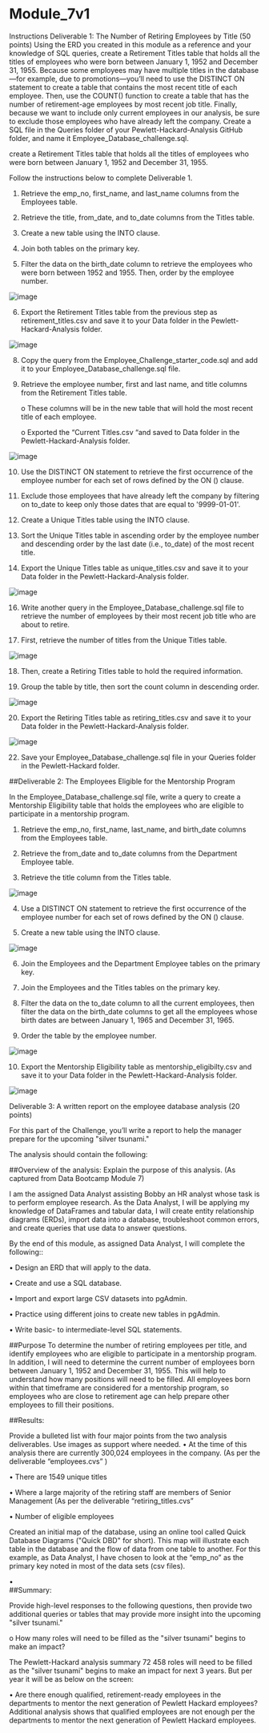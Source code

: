 # Module_7v1

Instructions
Deliverable 1: The Number of Retiring Employees by Title (50 points)
Using the ERD you created in this module as a reference and your knowledge of SQL queries, create a Retirement Titles table that holds all the titles of employees who were born between January 1, 1952 and December 31, 1955. Because some employees may have multiple titles in the database—for example, due to promotions—you’ll need to use the DISTINCT ON statement to create a table that contains the most recent title of each employee. Then, use the COUNT() function to create a table that has the number of retirement-age employees by most recent job title. Finally, because we want to include only current employees in our analysis, be sure to exclude those employees who have already left the company.
Create a SQL file in the Queries folder of your Pewlett-Hackard-Analysis GitHub folder, and name it Employee_Database_challenge.sql.

create a Retirement Titles table that holds all the titles of employees who were born between January 1, 1952 and December 31, 1955. 

Follow the instructions below to complete Deliverable 1.
1.	Retrieve the emp_no, first_name, and last_name columns from the Employees table.

2.	Retrieve the title, from_date, and to_date columns from the Titles table.

3.	Create a new table using the INTO clause.


4.	Join both tables on the primary key.

5.	Filter the data on the birth_date column to retrieve the employees who were born between 1952 and 1955. Then, order by the employee number.

 ![image](https://user-images.githubusercontent.com/117233641/228740040-71718828-e5ff-4122-a3be-7245b88855c2.png)


6.	Export the Retirement Titles table from the previous step as retirement_titles.csv and save it to your Data folder in the Pewlett-Hackard-Analysis folder.

 ![image](https://user-images.githubusercontent.com/117233641/228740095-16911b52-4c8e-48b7-8986-61065fde18c4.png)


8.	Copy the query from the Employee_Challenge_starter_code.sql and add it to your Employee_Database_challenge.sql file.

9.	Retrieve the employee number, first and last name, and title columns from the Retirement Titles table.


    o	These columns will be in the new table that will hold the most recent title of each employee.

    o	Exported the “Current Titles.csv “and saved to Data folder in the Pewlett-Hackard-Analysis folder.

![image](https://user-images.githubusercontent.com/117233641/228740217-b6d20d14-15cd-4c95-bf7d-f6e29722ed93.png)

 
10.	Use the DISTINCT ON statement to retrieve the first occurrence of the employee number for each set of rows defined by the ON () clause.

11.	Exclude those employees that have already left the company by filtering on to_date to keep only those dates that are equal to '9999-01-01'.


12.	Create a Unique Titles table using the INTO clause.

13.	Sort the Unique Titles table in ascending order by the employee number and descending order by the last date (i.e., to_date) of the most recent title.


14.	Export the Unique Titles table as unique_titles.csv and save it to your Data folder in the Pewlett-Hackard-Analysis folder.

![image](https://user-images.githubusercontent.com/117233641/228740265-f0c3aec9-6f5d-45a9-af89-bffd6b927785.png)

 

16.	Write another query in the Employee_Database_challenge.sql file to retrieve the number of employees by their most recent job title who are about to retire.

17.	First, retrieve the number of titles from the Unique Titles table.
 
![image](https://user-images.githubusercontent.com/117233641/228740953-ecda084e-4400-4807-b3cb-a955202c4add.png)


18.	Then, create a Retiring Titles table to hold the required information.

19.	Group the table by title, then sort the count column in descending order.

![image](https://user-images.githubusercontent.com/117233641/228741006-a78789f8-d5ab-43cc-b476-8dde1ea64de5.png)


20.	Export the Retiring Titles table as retiring_titles.csv and save it to your Data folder in the Pewlett-Hackard-Analysis folder.

![image](https://user-images.githubusercontent.com/117233641/228741042-b3b796e9-96cd-4276-ad35-14ac176ca44c.png)
 
22.	Save your Employee_Database_challenge.sql file in your Queries folder in the Pewlett-Hackard folder.

##Deliverable 2: The Employees Eligible for the Mentorship Program 

In the Employee_Database_challenge.sql file, write a query to create a Mentorship Eligibility table that holds the employees who are eligible to participate in a mentorship program.

1.	Retrieve the emp_no, first_name, last_name, and birth_date columns from the Employees table.

2.	Retrieve the from_date and to_date columns from the Department Employee table.


3.	Retrieve the title column from the Titles table.
 
 ![image](https://user-images.githubusercontent.com/117233641/228741145-0a1d29a7-b943-4d57-b4b6-81ccd6399509.png)

4.	Use a DISTINCT ON statement to retrieve the first occurrence of the employee number for each set of rows defined by the ON () clause.

5.	Create a new table using the INTO clause.

![image](https://user-images.githubusercontent.com/117233641/228741201-4127f4f5-f94c-4c0e-bfe4-979ec7568c84.png)

 
6.	Join the Employees and the Department Employee tables on the primary key.

7.	Join the Employees and the Titles tables on the primary key.


8.	Filter the data on the to_date column to all the current employees, then filter the data on the birth_date columns to get all the employees whose birth dates are between January 1, 1965 and December 31, 1965.

9.	Order the table by the employee number.
 
 ![image](https://user-images.githubusercontent.com/117233641/228741253-b3656010-0bc7-40ac-a928-9b0e28d5a548.png)


10.	Export the Mentorship Eligibility table as mentorship_eligibilty.csv and save it to your Data folder in the Pewlett-Hackard-Analysis folder.

 ![image](https://user-images.githubusercontent.com/117233641/228741288-a0e05df4-b7bf-42e7-893e-f1d91aa5cdf3.png)


Deliverable 3: A written report on the employee database analysis (20 points)

For this part of the Challenge, you’ll write a report to help the manager prepare for the upcoming "silver tsunami."

The analysis should contain the following:

##Overview of the analysis: Explain the purpose of this analysis.
(As captured from Data Bootcamp Module 7) 

I am the assigned Data Analyst assisting Bobby an HR analyst whose task is to perform employee research. As the Data Analyst, I will be applying my knowledge of DataFrames and tabular data, I will create entity relationship diagrams (ERDs), import data into a database, troubleshoot common errors, and create queries that use data to answer questions.

By the end of this module, as assigned Data Analyst, I will complete the following::

•	Design an ERD that will apply to the data.

•	Create and use a SQL database.

•	Import and export large CSV datasets into pgAdmin.

•	Practice using different joins to create new tables in pgAdmin.

•	Write basic- to intermediate-level SQL statements.



##Purpose 
To determine the number of retiring employees per title, and identify employees who are eligible to participate in a mentorship program. In addition, I will need to determine the current number of employees born between January 1, 1952 and December 31, 1955. This will help to understand how many positions will need to be filled. All employees born within that timeframe are considered for a mentorship program, so employees who are close to retirement age can help prepare other employees to fill their positions.

##Results:

 Provide a bulleted list with four major points from the two analysis deliverables. Use images as support where needed.
•	At the time of this analysis there are currently 300,024 employees in the company. (As per the deliverable “employees.cvs” )

•	There are 1549 unique titles  
 

•	Where a large majority of the retiring staff are members of Senior Management (As per the deliverable “retiring_titles.cvs”
 

•	Number of eligible employees 
 

Created an initial map of the database, using an online tool called Quick Database Diagrams ("Quick DBD" for short). This map will illustrate each table in the database and the flow of data from one table to another. For this example, as Data Analyst, I have chosen to look at the “emp_no” as the primary key noted in most of the data sets (csv files).
 
•	
##Summary:

 Provide high-level responses to the following questions, then provide two additional queries or tables that may provide more insight into the upcoming "silver tsunami."
 

o	How many roles will need to be filled as the "silver tsunami" begins to make an impact?

The Pewlett-Hackard analysis summary
72 458 roles will need to be filled as the "silver tsunami" begins to make an impact for next 3 years. But per year it will be as below on the screen:

 

•	Are there enough qualified, retirement-ready employees in the departments to mentor the next generation of Pewlett Hackard employees?
Additional analysis shows that qualified employees are not enough per the departments to mentor the next generation of Pewlett Hackard employees.

 
